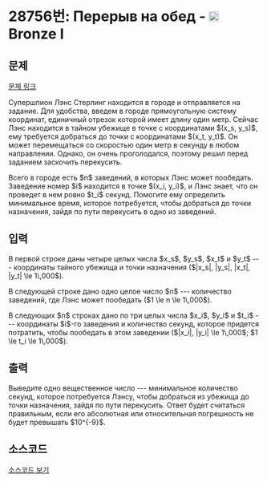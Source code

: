 # 28756번: Перерыв на обед - <img src="https://static.solved.ac/tier_small/5.svg" style="height:20px" /> Bronze I

<!-- performance -->

<!-- 문제 제출 후 깃허브에 푸시를 했을 때 제출한 코드의 성능이 입력될 공간입니다.-->

<!-- end -->

## 문제

[문제 링크](https://boj.kr/28756)


<p>Супершпион Лэнс Стерлинг находится в городе и отправляется на задание. Для удобства, введем в городе прямоугольную систему координат, единичный отрезок которой имеет длину один метр. Сейчас Лэнс находится в тайном убежище в точке с координатами $(x_s, y_s)$, ему требуется добраться до точки с координатами $(x_t, y_t)$. Он может перемещаться со скоростью один метр в секунду в любом направлении. Однако, он очень проголодался, поэтому решил перед заданием заскочить перекусить. </p>

<p>Всего в городе есть $n$ заведений, в которых Лэнс может пообедать. Заведение номер $i$ находится в точке $(x_i, y_i)$, и Лэнс знает, что он проведет в нем ровно $t_i$ секунд. Помогите ему определить минимальное время, которое потребуется, чтобы добраться до точки назначения, зайдя по пути перекусить в одно из заведений.</p>



## 입력


<p>В первой строке даны четыре целых числа $x_s$, $y_s$, $x_t$ и $y_t$ --- координаты тайного убежища и точки назначения ($|x_s|, |y_s|, |x_t|, |y_t| \le 1\,000$).</p>

<p>В следующей строке дано одно целое число $n$ --- количество заведений, где Лэнс может пообедать ($1 \le n \le 1\,000$).</p>

<p>В следующих $n$ строках дано по три целых числа $x_i$, $y_i$ и $t_i$ --- координаты $i$-го заведения и количество секунд, которое придется потратить, чтобы пообедать в этом заведении ($|x_i|, |y_i| \le 1\,000$; $1 \le t_i \le 1\,000$).</p>



## 출력


<p>Выведите одно вещественное число --- минимальное количество секунд, которое потребуется Лэнсу, чтобы добраться из убежища до точки назначения, зайдя по пути перекусить. Ответ будет считаться правильным, если его абсолютная или относительная погрешность не будет превышать $10^{-9}$.</p>



## 소스코드

[소스코드 보기](Перерыв%20на%20обед.cpp)